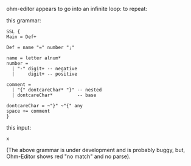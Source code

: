 ohm-editor appears to go into an infinite loop:
to repeat:

this grammar:
```
SSL {
Main = Def+

Def = name "=" number ";"

name = letter alnum*
number =
  | "-" digit+ -- negative
  |     digit+ -- positive
  
comment =
  | "{" dontcareChar* "}" -- nested
  | dontcareChar*         -- base
  
dontcareChar = ~"}" ~"{" any
space += comment
}
```
this input:
```
x
```

(The above grammar is under development and is probably buggy, but, Ohm-Editor shows red "no match" and no parse).
